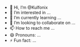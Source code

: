 - 👋 Hi, I’m @Kulfonix
- 👀 I’m interested in ...
- 🌱 I’m currently learning ...
- 💞️ I’m looking to collaborate on ...
- 📫 How to reach me ...
- 😄 Pronouns: ...
- ⚡ Fun fact: ...

<!---
Kulfonix/Kulfonix is a ✨ special ✨ repository because its `README.md` (this file) appears on your GitHub profile.
You can click the Preview link to take a look at your changes.
--->
